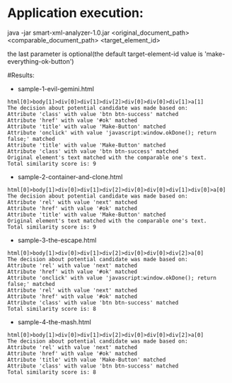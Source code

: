 # Application execution:

java -jar smart-xml-analyzer-1.0.jar <original_document_path> <comparable_document_path> <target_element_id>

the last parameter is optional(the default target-element-id value is 'make-everything-ok-button')

#Results:

- sample-1-evil-gemini.html

```
html[0]>body[1]>div[0]>div[1]>div[2]>div[0]>div[0]>div[1]>a[1]
The decision about potential candidate was made based on:
Attribute 'class' with value 'btn btn-success' matched
Attribute 'href' with value '#ok' matched
Attribute 'title' with value 'Make-Button' matched
Attribute 'onclick' with value 'javascript:window.okDone(); return false;' matched
Attribute 'title' with value 'Make-Button' matched
Attribute 'class' with value 'btn btn-success' matched
Original element's text matched with the comparable one's text.
Total similarity score is: 9
```

- sample-2-container-and-clone.html

```
html[0]>body[1]>div[0]>div[1]>div[2]>div[0]>div[0]>div[1]>div[0]>a[0]
The decision about potential candidate was made based on:
Attribute 'rel' with value 'next' matched
Attribute 'href' with value '#ok' matched
Attribute 'title' with value 'Make-Button' matched
Original element's text matched with the comparable one's text.
Total similarity score is: 9
```

- sample-3-the-escape.html

```
html[0]>body[1]>div[0]>div[1]>div[2]>div[0]>div[0]>div[2]>a[0]
The decision about potential candidate was made based on:
Attribute 'rel' with value 'next' matched
Attribute 'href' with value '#ok' matched
Attribute 'onclick' with value 'javascript:window.okDone(); return false;' matched
Attribute 'rel' with value 'next' matched
Attribute 'href' with value '#ok' matched
Attribute 'class' with value 'btn btn-success' matched
Total similarity score is: 8
```

- sample-4-the-mash.html

```
html[0]>body[1]>div[0]>div[1]>div[2]>div[0]>div[0]>div[2]>a[0]
The decision about potential candidate was made based on:
Attribute 'rel' with value 'next' matched
Attribute 'href' with value '#ok' matched
Attribute 'title' with value 'Make-Button' matched
Attribute 'class' with value 'btn btn-success' matched
Total similarity score is: 8
```
